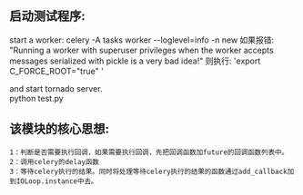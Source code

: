 启动测试程序:
---------------

start a worker:
    celery -A tasks worker --loglevel=info -n new
    如果报错:
        "Running a worker with superuser privileges when the worker accepts messages serialized with pickle is a very bad idea!"
    则执行:
        'export C_FORCE_ROOT="true" '

and start tornado server.    
    python test.py


该模块的核心思想:
---------------

    1：判断是否需要执行回调，如果需要执行回调，先把回调函数加future的回调函数列表中。
    2：调用celery的delay函数
    3：等待celery执行的结果。同时将处理等待celery执行的结果的函数通过add_callback加到IOLoop.instance中去。